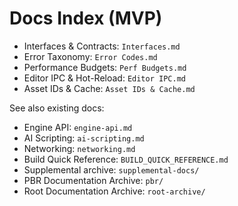 # Docs Index (MVP)

- Interfaces & Contracts: `Interfaces.md`
- Error Taxonomy: `Error Codes.md`
- Performance Budgets: `Perf Budgets.md`
- Editor IPC & Hot-Reload: `Editor IPC.md`
- Asset IDs & Cache: `Asset IDs & Cache.md`

See also existing docs:
- Engine API: `engine-api.md`
- AI Scripting: `ai-scripting.md`
- Networking: `networking.md`
- Build Quick Reference: `BUILD_QUICK_REFERENCE.md`
- Supplemental archive: `supplemental-docs/`
- PBR Documentation Archive: `pbr/`
- Root Documentation Archive: `root-archive/`
